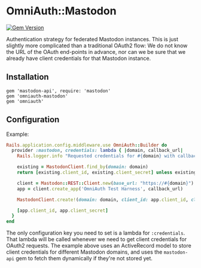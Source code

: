 OmniAuth::Mastodon
==================

[![Gem Version](http://img.shields.io/gem/v/omniauth-mastodon.svg)][gem]

[gem]: https://rubygems.org/gems/omniauth-mastodon

Authentication strategy for federated Mastodon instances. This is just slightly more complicated than a traditional OAuth2 flow: We do not know the URL of the OAuth end-points in advance, nor can we be sure that
we already have client credentials for that Mastodon instance.

## Installation

    gem 'mastodon-api', require: 'mastodon'
    gem 'omniauth-mastodon'
    gem 'omniauth'

## Configuration

Example:

```ruby
Rails.application.config.middleware.use OmniAuth::Builder do
  provider :mastodon, credentials: lambda { |domain, callback_url|
    Rails.logger.info "Requested credentials for #{domain} with callback URL #{callback_url}"

    existing = MastodonClient.find_by(domain: domain)
    return [existing.client_id, existing.client_secret] unless existing.nil?

    client = Mastodon::REST::Client.new(base_url: "https://#{domain}")
    app = client.create_app('OmniAuth Test Harness', callback_url)

    MastodonClient.create!(domain: domain, client_id: app.client_id, client_secret: app.client_secret)

    [app.client_id, app.client_secret]
  }
end
```

The only configuration key you need to set is a lambda for `:credentials`. That lambda will be called whenever we need to get client credentials for OAuth2 requests. The example above uses an ActiveRecord model to store client credentials for different Mastodon domains, and uses the `mastodon-api` gem to fetch them dynamically if they're not stored yet.
